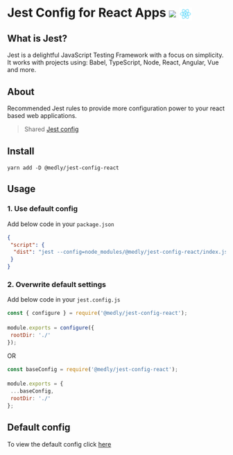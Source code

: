 # Jest Config for React Apps <img style="vertical-align: middle" height="25" src="https://cdn.freebiesupply.com/logos/large/2x/jest-logo-png-transparent.png"> <img style="vertical-align: middle" height="30" src="https://raw.githubusercontent.com/github/explore/80688e429a7d4ef2fca1e82350fe8e3517d3494d/topics/react/react.png">

## What is Jest?

Jest is a delightful JavaScript Testing Framework with a focus on simplicity. It works with projects using: Babel, TypeScript, Node, React, Angular, Vue and more.

## About

Recommended Jest rules to provide more configuration power to your react based web applications.

> Shared [Jest config](https://jestjs.io/docs/configuration)

## Install

```shell
yarn add -D @medly/jest-config-react
```

## Usage

### 1. Use default config

Add below code in your `package.json`

```json
{
 "script": {
  "dist": "jest --config=node_modules/@medly/jest-config-react/index.js"
 }
}
```

### 2. Overwrite default settings

Add below code in your `jest.config.js`

```js
const { configure } = require('@medly/jest-config-react');

module.exports = configure({
 rootDir: './'
});
```

OR

```js
const baseConfig = require('@medly/jest-config-react');

module.exports = {
 ...baseConfig,
 rootDir: './'
};
```

## Default config

To view the default config click [here](index.js)
